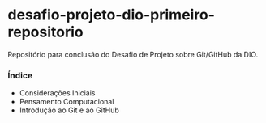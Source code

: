 # desafio-projeto-dio-primeiro-repositorio
Repositório para conclusão do Desafio de Projeto sobre Git/GitHub da DIO.

### Índice

 - Considerações Iniciais
 - Pensamento Computacional
 - Introdução ao Git e ao GitHub
 
